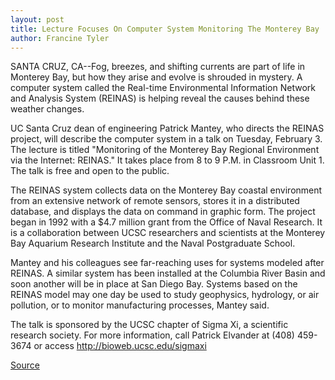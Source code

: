 ```yaml
---
layout: post
title: Lecture Focuses On Computer System Monitoring The Monterey Bay
author: Francine Tyler
---
```


SANTA CRUZ, CA--Fog, breezes, and shifting currents are part of life in  Monterey Bay, but how they arise and evolve is shrouded in mystery. A  computer system called the Real-time Environmental Information Network  and Analysis System (REINAS) is helping reveal the causes behind these  weather changes.

UC Santa Cruz dean of engineering Patrick Mantey, who directs the  REINAS project, will describe the computer system in a talk on Tuesday,  February 3. The lecture is titled "Monitoring of the Monterey Bay Regional  Environment via the Internet: REINAS." It takes place from 8 to 9 P.M. in  Classroom Unit 1. The talk is free and open to the public.

The REINAS system collects data on the Monterey Bay coastal  environment from an extensive network of remote sensors, stores it in a  distributed database, and displays the data on command in graphic form. The  project began in 1992 with a $4.7 million grant from the Office of Naval  Research. It is a collaboration between UCSC researchers and scientists at  the Monterey Bay Aquarium Research Institute and the Naval Postgraduate  School.

Mantey and his colleagues see far-reaching uses for systems modeled  after REINAS. A similar system has been installed at the Columbia River  Basin and soon another will be in place at San Diego Bay. Systems based on  the REINAS model may one day be used to study geophysics, hydrology, or air  pollution, or to monitor manufacturing processes, Mantey said.

The talk is sponsored by the UCSC chapter of Sigma Xi, a scientific  research society. For more information, call Patrick Elvander at (408) 459- 3674 or access <http://bioweb.ucsc.edu/sigmaxi>

[Source](http://www1.ucsc.edu/news_events/press_releases/archive/97-98/01-98/012898-Lecture_focuses_on_.html "Permalink to 012898-Lecture_focuses_on_")